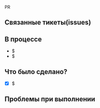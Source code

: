 PR
## Связанные тикеты(issues)

<!-- #номер_тикета -->

## В процессе

* $
* $

## Что было сделано?

* [x] $

## Проблемы при выполнении

<!-- Пишешь когда, столкнулся с проблемой -->
